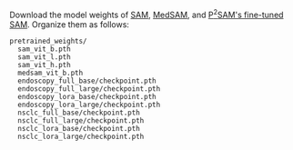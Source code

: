Download the model weights of 
[SAM](https://github.com/facebookresearch/segment-anything), 
[MedSAM](https://github.com/bowang-lab/MedSAM), 
and [P<sup>2</sup>SAM's fine-tuned SAM](https://drive.google.com/drive/folders/19cQOpn2HvxNvgo5hf56Irjd3_d2y8qOS). Organize them as follows:

```
pretrained_weights/
  sam_vit_b.pth
  sam_vit_l.pth
  sam_vit_h.pth
  medsam_vit_b.pth
  endoscopy_full_base/checkpoint.pth
  endoscopy_full_large/checkpoint.pth
  endoscopy_lora_base/checkpoint.pth
  endoscopy_lora_large/checkpoint.pth
  nsclc_full_base/checkpoint.pth
  nsclc_full_large/checkpoint.pth
  nsclc_lora_base/checkpoint.pth
  nsclc_lora_large/checkpoint.pth
```
